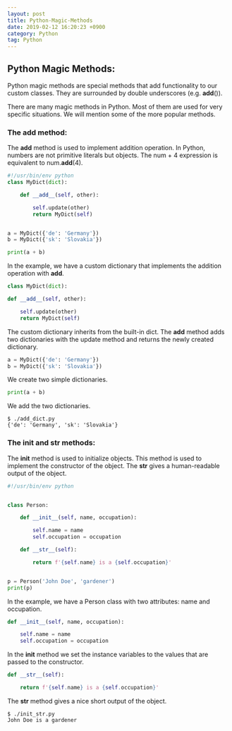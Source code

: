 ```yaml
---
layout: post
title: Python-Magic-Methods
date: 2019-02-12 16:20:23 +0900
category: Python
tag: Python
---
```


## Python Magic Methods:

Python magic methods are special methods that add functionality to our custom classes. They are surrounded by double underscores (e.g. __add__()).

There are many magic methods in Python. Most of them are used for very specific situations. We will mention some of the more popular methods.

### The __add__ method:
The __add__ method is used to implement addition operation. In Python, numbers are not primitive literals but objects. The num + 4 expression is equivalent to num.__add__(4).
```python
#!/usr/bin/env python
class MyDict(dict):

    def __add__(self, other):

        self.update(other)
        return MyDict(self)


a = MyDict({'de': 'Germany'})
b = MyDict({'sk': 'Slovakia'})

print(a + b)
```

In the example, we have a custom dictionary that implements the addition operation with __add__.

```python
class MyDict(dict):

def __add__(self, other):

    self.update(other)
    return MyDict(self)
```

The custom dictionary inherits from the built-in dict. The __add__ method adds two dictionaries with the update method and returns the newly created dictionary.
```python
a = MyDict({'de': 'Germany'})
b = MyDict({'sk': 'Slovakia'})
```

We create two simple dictionaries.
```python
print(a + b)
```

We add the two dictionaries.
```shell
$ ./add_dict.py
{'de': 'Germany', 'sk': 'Slovakia'}
```

### The __init__ and __str__ methods:
The __init__ method is used to initialize objects. This method is used to implement the constructor of the object. The __str__ gives a human-readable output of the object.

```python
#!/usr/bin/env python


class Person:

    def __init__(self, name, occupation):

        self.name = name
        self.occupation = occupation

    def __str__(self):

        return f'{self.name} is a {self.occupation}'


p = Person('John Doe', 'gardener')
print(p)
```
In the example, we have a Person class with two attributes: name and occupation.
```python
def __init__(self, name, occupation):

    self.name = name
    self.occupation = occupation
```
In the __init__ method we set the instance variables to the values that are passed to the constructor.
```python
def __str__(self):

    return f'{self.name} is a {self.occupation}'
```

The __str__ method gives a nice short output of the object.
```shell
$ ./init_str.py
John Doe is a gardener
```